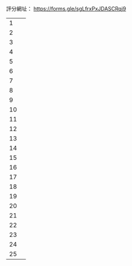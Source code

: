 <script src="https://cdn.jsdelivr.net/combine/npm/tone@14.7.58,npm/@magenta/music@1.23.1/es6/core.js,npm/focus-visible@5,npm/html-midi-player@1.4.0"></script>

評分網址：
<a href="https://forms.gle/sgLfrxPxJDASCRqj9" target="_blank">https://forms.gle/sgLfrxPxJDASCRqj9</a>


<table>
    <tr>
      <td>1</td>
      <th><midi-player
        src="https://raw.githubusercontent.com/EpochKC/Music-Demo/main/A_0727/get_0.mid"
        sound-font visualizer="#A0">
      </midi-player></th>
    </tr>
    <tr>
      <td>2</td>
      <td><midi-player
        src="https://raw.githubusercontent.com/EpochKC/Music-Demo/main/A_0727/get_1.mid"
        sound-font visualizer="#A1">
      </midi-player></td>
    </tr>
    <tr>
      <td>3</td>
      <td><midi-player
        src="https://raw.githubusercontent.com/EpochKC/Music-Demo/main/A_0727/get_2.mid"
        sound-font visualizer="#A2">
      </midi-player></td>
    </tr>
    <tr>
        <td>4</td>
        <td><midi-player
          src="https://raw.githubusercontent.com/EpochKC/Music-Demo/main/A_0727/get_3.mid"
          sound-font visualizer="#A3">
        </midi-player></td>
    </tr>
    <tr>
        <td>5</td>
        <td><midi-player
          src="https://raw.githubusercontent.com/EpochKC/Music-Demo/main/A_0727/get_4.mid"
          sound-font visualizer="#A4">
        </midi-player></td>
    </tr>
    <tr>
        <td>6</td>
        <td><midi-player
          src="https://raw.githubusercontent.com/EpochKC/Music-Demo/main/B_0728/get_0.mid"
          sound-font visualizer="#B0">
        </midi-player></td>
    </tr>
    <tr>
        <td>7</td>
        <td><midi-player
          src="https://raw.githubusercontent.com/EpochKC/Music-Demo/main/B_0728/get_1.mid"
          sound-font visualizer="#B1">
        </midi-player></td>
    </tr>
    <tr>
        <td>8</td>
        <td><midi-player
          src="https://raw.githubusercontent.com/EpochKC/Music-Demo/main/B_0728/get_2.mid"
          sound-font visualizer="#B2">
        </midi-player></td>
    </tr>
    <tr>
        <td>9</td>
        <td><midi-player
          src="https://raw.githubusercontent.com/EpochKC/Music-Demo/main/B_0728/get_3.mid"
          sound-font visualizer="#B3">
        </midi-player></td>
    </tr>
    <tr>
        <td>10</td>
        <td><midi-player
          src="https://raw.githubusercontent.com/EpochKC/Music-Demo/main/B_0728/get_4.mid"
          sound-font visualizer="#B4">
        </midi-player></td>
    </tr>
    <tr>
        <td>11</td>
        <td><midi-player
          src="https://raw.githubusercontent.com/EpochKC/Music-Demo/main/C_0729/get_0.mid"
          sound-font visualizer="#C0">
        </midi-player></td>
    </tr>
    <tr>
        <td>12</td>
        <td><midi-player
          src="https://raw.githubusercontent.com/EpochKC/Music-Demo/main/C_0729/get_1.mid"
          sound-font visualizer="#C1">
        </midi-player></td>
    </tr>
    <tr>
        <td>13</td>
        <td><midi-player
          src="https://raw.githubusercontent.com/EpochKC/Music-Demo/main/C_0729/get_2.mid"
          sound-font visualizer="#C2">
        </midi-player></td>
    </tr>
    <tr>
        <td>14</td>
        <td><midi-player
          src="https://raw.githubusercontent.com/EpochKC/Music-Demo/main/C_0729/get_3.mid"
          sound-font visualizer="#C3">
        </midi-player></td>
    </tr>
    <tr>
        <td>15</td>
        <td><midi-player
          src="https://raw.githubusercontent.com/EpochKC/Music-Demo/main/C_0729/get_4.mid"
          sound-font visualizer="#C4">
        </midi-player></td>
    </tr>
    <tr>
        <td>16</td>
        <td><midi-player
          src="https://raw.githubusercontent.com/EpochKC/Music-Demo/main/D/get_0.mid"
          sound-font visualizer="#D0">
        </midi-player></td>
    </tr>
    <tr>
        <td>17</td>
        <td><midi-player
          src="https://raw.githubusercontent.com/EpochKC/Music-Demo/main/D/get_1.mid"
          sound-font visualizer="#D1">
        </midi-player></td>
    </tr>
    <tr>
        <td>18</td>
        <td><midi-player
          src="https://raw.githubusercontent.com/EpochKC/Music-Demo/main/D/get_2.mid"
          sound-font visualizer="#D2">
        </midi-player></td>
    </tr>
    <tr>
        <td>19</td>
        <td><midi-player
          src="https://raw.githubusercontent.com/EpochKC/Music-Demo/main/D/get_3.mid"
          sound-font visualizer="#D3">
        </midi-player></td>
    </tr>
    <tr>
        <td>20</td>
        <td><midi-player
          src="https://raw.githubusercontent.com/EpochKC/Music-Demo/main/D/get_4.mid"
          sound-font visualizer="#D4">
        </midi-player></td>
    </tr>
    <tr>
        <td>21</td>
        <td><midi-player
          src="https://raw.githubusercontent.com/EpochKC/Music-Demo/main/E_gpt/gen_0.mid"
          sound-font visualizer="#E0">
        </midi-player></td>
    </tr>
    <tr>
        <td>22</td>
        <td><midi-player
          src="https://raw.githubusercontent.com/EpochKC/Music-Demo/main/E_gpt/gen_1.mid"
          sound-font visualizer="#E1">
        </midi-player></td>
    </tr>
    <tr>
        <td>23</td>
        <td><midi-player
          src="https://raw.githubusercontent.com/EpochKC/Music-Demo/main/E_gpt/gen_2.mid"
          sound-font visualizer="#E2">
        </midi-player></td>
    </tr>
    <tr>
        <td>24</td>
        <td><midi-player
          src="https://raw.githubusercontent.com/EpochKC/Music-Demo/main/E_gpt/gen_3.mid"
          sound-font visualizer="#E3">
        </midi-player></td>
    </tr>
    <tr>
        <td>25</td>
        <td><midi-player
          src="https://raw.githubusercontent.com/EpochKC/Music-Demo/main/E_gpt/gen_4.mid"
          sound-font visualizer="#E4">
        </midi-player></td>
    </tr>
</table>


<!-- 
2.
<midi-player
  src="https://raw.githubusercontent.com/EpochKC/Music-Demo/main/A_0727/get_1.mid"
  sound-font visualizer="#myVisualizer">
</midi-player> -->

<!-- <midi-visualizer type="piano-roll" id="myPianoRollVisualizer" 
  src="https://raw.githubusercontent.com/EpochKC/Music-Demo/main/A_0727/get_1.mid">
</midi-visualizer> -->

<!-- <midi-visualizer type="staff" id="myStaffVisualizer" 
  src="https://raw.githubusercontent.com/EpochKC/Music-Demo/main/A_0727/get_1.mid">
</midi-visualizer>

3.
<midi-player
  src="https://raw.githubusercontent.com/EpochKC/Music-Demo/main/A_0727/get_2.mid"
  sound-font visualizer="#myVisualizer">
</midi-player> -->

<!-- <midi-visualizer type="piano-roll" id="myPianoRollVisualizer" 
  src="https://raw.githubusercontent.com/EpochKC/Music-Demo/main/A_0727/get_2.mid">
</midi-visualizer> -->

<!-- <midi-visualizer type="staff" id="myStaffVisualizer" 
  src="https://raw.githubusercontent.com/EpochKC/Music-Demo/main/A_0727/get_2.mid">
</midi-visualizer> -->

<!-- 4.
<midi-player
  src="https://raw.githubusercontent.com/EpochKC/Music-Demo/main/A_0727/get_3.mid"
  sound-font visualizer="#myVisualizer">
</midi-player> -->

<!-- <midi-visualizer type="piano-roll" id="myPianoRollVisualizer" 
  src="https://raw.githubusercontent.com/EpochKC/Music-Demo/main/A_0727/get_3.mid">
</midi-visualizer> -->

<!-- <midi-visualizer type="staff" id="myStaffVisualizer" 
  src="https://raw.githubusercontent.com/EpochKC/Music-Demo/main/A_0727/get_3.mid">
</midi-visualizer> -->

<!-- 5.
<midi-player
  src="https://raw.githubusercontent.com/EpochKC/Music-Demo/main/A_0727/get_4.mid"
  sound-font visualizer="#myVisualizer">
</midi-player> -->

<!-- <midi-visualizer type="piano-roll" id="myPianoRollVisualizer" 
  src="https://raw.githubusercontent.com/EpochKC/Music-Demo/main/A_0727/get_4.mid">
</midi-visualizer> -->

<!-- <midi-visualizer type="staff" id="myStaffVisualizer" 
  src="https://raw.githubusercontent.com/EpochKC/Music-Demo/main/A_0727/get_4.mid">
</midi-visualizer> -->

